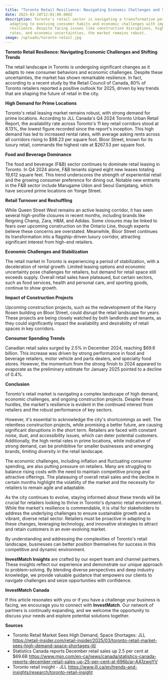 ```yaml
---
title: "Toronto Retail Resilience: Navigating Economic Challenges and Shifting Trends"
date: 2025-03-10T12:01:00.000Z
description: Toronto's retail sector is navigating a transformative period,
  adapting to evolving consumer habits and economic challenges with impressive
  resilience. Despite facing issues like construction disruptions, high rental
  rates, and economic uncertainties, the market remains robust.
image: /uploads/toronto-retail.jpg
---
```

**Toronto Retail Resilience: Navigating Economic Challenges and Shifting Trends**

The retail landscape in Toronto is undergoing significant changes as it adapts to new consumer behaviors and economic challenges. Despite these uncertainties, the market has shown remarkable resilience. In fact, according to a recent study by the Retail Council of Canada, 80% of Toronto retailers reported a positive outlook for 2025, driven by key trends that are shaping the future of retail in the city.

**High Demand for Prime Locations**

Toronto's retail leasing market remains robust, with strong demand for prime locations. According to JLL Canada's Q4 2024 Toronto Urban Retail Report, the availability rate across Toronto's 11 key retail corridors stood at 8.13%, the lowest figure recorded since the report's inception. This high demand has led to increased rental rates, with average asking rents across all corridors rising to $98.23 per square foot. Bloor Street, known for its luxury retail, commands the highest rate at $267.53 per square foot.

**Food and Beverage Dominance**

The food and beverage (F&B) sector continues to dominate retail leasing in Toronto. In Q4 2024 alone, F&B tenants signed eight new leases totaling 19,612 square feet. This trend underscores the strength of experiential retail and the growing consumer preference for dining out. Notable new entrants in the F&B sector include Marugame Udon and Seoul Gamjatang, which have secured prime locations on Yonge Street.

**Retail Turnover and Reshuffling**

While Queen Street West remains an active leasing corridor, it has seen several high-profile closures in recent months, including brands like Reigning Champ, Zara, H&M, and Adidas. Some closures may be linked to fears over upcoming construction on the Ontario Line, though experts believe these concerns are overstated. Meanwhile, Bloor Street continues its transformation into a flagship-driven luxury corridor, attracting significant interest from high-end retailers.

**Economic Challenges and Stabilization**

The retail market in Toronto is experiencing a period of stabilization, with a deceleration of rental growth. Limited leasing options and economic uncertainty pose challenges for retailers, but demand for retail space still exceeds supply. Overall retail sales have plateaued, but certain sectors, such as food services, health and personal care, and sporting goods, continue to show growth.

**Impact of Construction Projects**

Upcoming construction projects, such as the redevelopment of the Harry Rosen building on Bloor Street, could disrupt the retail landscape for years. These projects are being closely watched by both landlords and tenants, as they could significantly impact the availability and desirability of retail spaces in key corridors.

**Consumer Spending Trends**

Canadian retail sales surged by 2.5% in December 2024, reaching $69.6 billion. This increase was driven by strong performance in food and beverage retailers, motor vehicle and parts dealers, and specialty food stores. However, the momentum from the strong finish to 2024 appeared to evaporate as the preliminary estimate for January 2025 pointed to a decline of 0.4%.

**Conclusion**

Toronto's retail market is navigating a complex landscape of high demand, economic challenges, and ongoing construction projects. Despite these hurdles, the market's resilience is evident in the continued interest from retailers and the robust performance of key sectors.

However, it's essential to acknowledge the city's shortcomings as well. The relentless construction projects, while promising a better future, are causing significant disruptions in the short term. Retailers are faced with constant noise, dust, and accessibility issues, which can deter potential customers. Additionally, the high rental rates in prime locations, while indicative of strong demand, can be prohibitive for smaller businesses and emerging brands, limiting diversity in the retail landscape.

The economic challenges, including inflation and fluctuating consumer spending, are also putting pressure on retailers. Many are struggling to balance rising costs with the need to maintain competitive pricing and attractive offerings. The plateauing of overall retail sales and the decline in certain months highlight the volatility of the market and the necessity for retailers to remain agile and adaptable.

As the city continues to evolve, staying informed about these trends will be crucial for retailers looking to thrive in Toronto's dynamic retail environment. While the market's resilience is commendable, it is vital for stakeholders to address the underlying challenges to ensure sustainable growth and a vibrant, diverse retail sector. Retailers must be proactive in adapting to these changes, leveraging technology, and innovative strategies to attract and retain customers in an ever-evolving market.

By understanding and addressing the complexities of Toronto's retail landscape, businesses can better position themselves for success in this competitive and dynamic environment.

**InvestMatch Insights** are crafted by our expert team and channel partners. These insights reflect our experience and demonstrate our unique approach to problem-solving. By blending diverse perspectives and deep industry knowledge, we provide valuable guidance that empowers our clients to navigate challenges and seize opportunities with confidence.

**InvestMatch Canada**

If this article resonates with you or if you have a challenge your business is facing, we encourage you to connect with **InvestMatch**. Our network of partners is continually expanding, and we welcome the opportunity to discuss your needs and explore potential solutions together.

**Sources**

* Toronto Retail Market Sees High Demand, Space Shortages: JLL https://retail-insider.com/retail-insider/2025/03/toronto-retail-market-sees-high-demand-space-shortages-jll/
* Statistics Canada reports December retail sales up 2.5 per cent at $69.6B https://www.msn.com/en-ca/news/canada/statistics-canada-reports-december-retail-sales-up-25-per-cent-at-696b/ar-AA1zwgYV
* Toronto retail insight - JLL https://www.jll.ca/en/trends-and-insights/research/toronto-retail-insight
